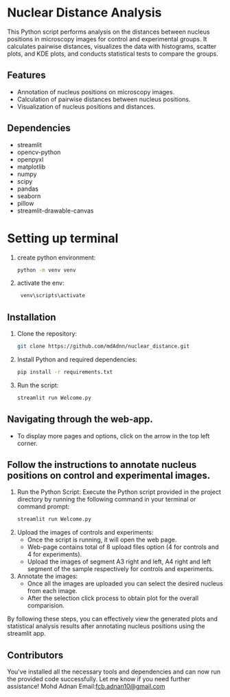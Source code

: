 # Nuclear Distance Analysis

This Python script performs analysis on the distances between nucleus positions in microscopy images for control and experimental groups. It calculates pairwise distances, visualizes the data with histograms, scatter plots, and KDE plots, and conducts statistical tests to compare the groups.

## Features

- Annotation of nucleus positions on microscopy images.
- Calculation of pairwise distances between nucleus positions.
- Visualization of nucleus positions and distances.

## Dependencies

- streamlit
- opencv-python
- openpyxl
- matplotlib
- numpy
- scipy
- pandas
- seaborn
- pillow
- streamlit-drawable-canvas

# Setting up terminal
1. create python environment:
    ```bash
    python -m venv venv
    ```
2. activate the env:
   ```bash
    venv\scripts\activate
    ```

## Installation

1. Clone the repository:
    ```bash
    git clone https://github.com/mdAdnn/nuclear_distance.git
    ```

2. Install Python and required dependencies:
    ```bash
    pip install -r requirements.txt
    ```
3. Run the script:
   ```bash
   streamlit run Welcome.py
   ```

## Navigating through the web-app.
 - To display more pages and options, click on the arrow in the top left corner.

## Follow the instructions to annotate nucleus positions on control and experimental images.

1. Run the Python Script: Execute the Python script provided in the project directory by running the following command in your terminal or command prompt:
    ```bash
    streamlit run Welcome.py
    ```
2. Upload the images of controls and experiments:
   - Once the script is running, it will open the web page.
   - Web-page contains total of 8 upload files option (4 for controls and 4 for experiments).
   - Upload the images of segment A3 right and left, A4 right and left segment of the sample respectively for controls and experiments.
3. Annotate the images:
   - Once all the images are uploaded you can select the desired nucleus from each image.
   - After the selection click process to obtain plot for the overall comparision.
  
By following these steps, you can effectively view the generated plots and statistical analysis results after annotating nucleus positions using the streamlit app.

## Contributors
You've installed all the necessary tools and dependencies and can now run the provided code successfully. Let me know if you need further assistance!
Mohd Adnan
Email:fcb.adnan10@gmail.com

